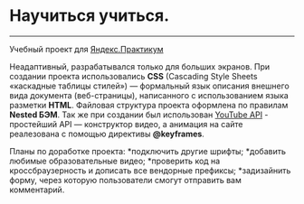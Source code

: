 # Научиться учиться.
------

Учебный проект для [Яндекс.Практикум](https://practicum.yandex.ru/) 

  Неадаптивный, разрабатывался только для больших экранов. При создании проекта использовались 
**CSS** (Cascading Style Sheets «каскадные таблицы стилей») — формальный язык описания внешнего вида документа (веб-страницы), написанного с использованием языка разметки **HTML**. Файловая структура проекта оформлена по правилам **Nested БЭМ**. Так же при создании был использован [YouTube API](https://developers.google.com/youtube/youtube_player_demo?hl=ru) -
простейший API — конструктор видео, а анимация на сайте реалезована с помощью директивы **@keyframes**.

Планы по доработке проекта:
*подключить другие шрифты;
*добавить любимые образовательные видео;
*проверить код на кроссбраузерность и дописать все вендорные префиксы;
*задизайнить форму, через которую пользователи смогут отправить вам комментарий.
